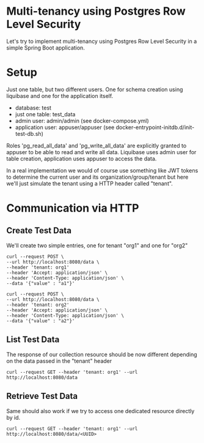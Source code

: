# Multi-tenancy using Postgres Row Level Security

Let's try to implement multi-tenancy using Postgres Row Level Security in a simple Spring Boot application.

# Setup
Just one table, but two different users. One for schema creation using liquibase and one for the application itself.

- database: test
- just one table: test_data
- admin user: admin/admin (see docker-compose.yml) 
- application user: appuser/appuser (see docker-entrypoint-initdb.d/init-test-db.sh) 

Roles 'pg_read_all_data' and 'pg_write_all_data' are explicitly granted to appuser to be able to read and write all data.
Liquibase uses admin user for table creation, application uses appuser to access the data.

In a real implementation we would of course use something like JWT tokens to determine the current user and its organization/group/tenant 
but here we'll just simulate the tenant using a HTTP header called "tenant".

# Communication via HTTP
## Create Test Data
We'll create two simple entries, one for tenant "org1" and one for "org2"
```
curl --request POST \
--url http://localhost:8080/data \
--header 'tenant: org1'
--header 'Accept: application/json' \
--header 'Content-Type: application/json' \
--data '{"value" : "a1"}'
```

```
curl --request POST \
--url http://localhost:8080/data \
--header 'tenant: org2'
--header 'Accept: application/json' \
--header 'Content-Type: application/json' \
--data '{"value" : "a2"}'
```

## List Test Data
The response of our collection resource should be now different depending on the data passed in the "tenant" header 

```
curl --request GET --header 'tenant: org1' --url http://localhost:8080/data
```

## Retrieve Test Data
Same should also work if we try to access one dedicated resource directly by id.
```
curl --request GET --header 'tenant: org1' --url http://localhost:8080/data/<UUID>
```

